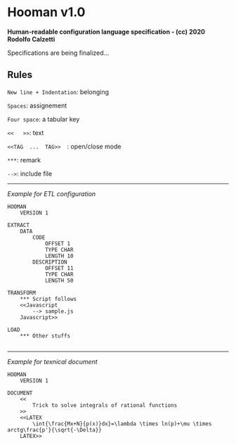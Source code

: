 # Hooman v1.0 

__Human-readable configuration language specification - (cc) 2020 Rodolfo Calzetti__

Specifications are being finalized...

## Rules

```New line + Indentation```: belonging

```Spaces```: assignement

```Four space```: a tabular key

```<<   >>```: text

```<<TAG  ...  TAG>>  ```: open/close mode

```***```: remark

```-->```: include file 

---

_Example for ETL configuration_

```    
HOOMAN
    VERSION 1

EXTRACT
    DATA
        CODE
            OFFSET 1
            TYPE CHAR
            LENGTH 10
        DESCRIPTION
            OFFSET 11
            TYPE CHAR
            LENGTH 50
         
TRANSFORM
    *** Script follows
    <<Javascript
        --> sample.js
    Javascript>>
    
LOAD
    *** Other stuffs
    
```

---

_Example for texnical document_

```    
HOOMAN
    VERSION 1

DOCUMENT
    <<
        Trick to solve integrals of rational functions
    >>
    <<LATEX
        \int{\frac{Mx+N}{p(x)}dx}=\lambda \times ln(p)+\mu \times arctg\frac{p'}{\sqrt{-\Delta}}
    LATEX>>
    
```    
    

